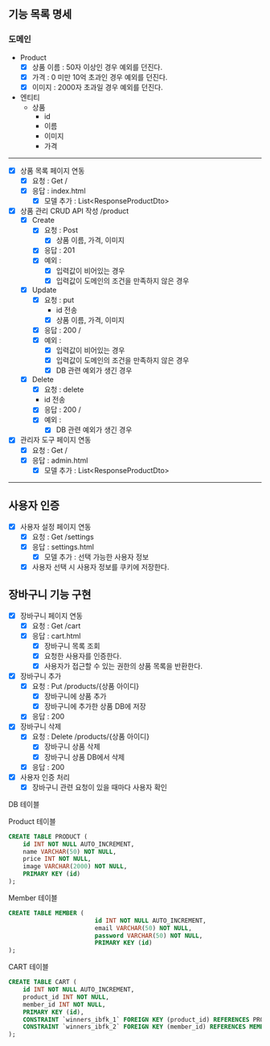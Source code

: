 ## 기능 목록 명세

### 도메인

- Product
    - [x] 상품 이름 : 50자 이상인 경우 예외를 던진다.
    - [x] 가격 : 0 미만 10억 초과인 경우 예외를 던진다.
    - [x] 이미지 : 2000자 초과일 경우 예외를 던진다.

- 엔티티
    - 상품
        - id
        - 이름
        - 이미지
        - 가격

--- 


- [x] 상품 목록 페이지 연동
    - [x] 요청 : Get /
    - [x] 응답 : index.html
        - [x] 모델 추가 : List\<ResponseProductDto>
- [x] 상품 관리 CRUD API 작성
  /product
    - [x] Create
        - [x] 요청 : Post
            - [x] 상품 이름, 가격, 이미지
        - [x] 응답 : 201
        - [x] 예외 :
            - [x] 입력값이 비어있는 경우
            - [x] 입력값이 도메인의 조건을 만족하지 않은 경우
    - [x] Update
        - [x] 요청 : put
            - id 전송
            -  [x] 상품 이름, 가격, 이미지
        - [x] 응답 : 200 /
        - [x] 예외 :
            - [x] 입력값이 비어있는 경우
            - [x] 입력값이 도메인의 조건을 만족하지 않은 경우
            - [x] DB 관련 예외가 생긴 경우
    - [x] Delete
        - [x] 요청 : delete
        - id 전송
        - [x] 응답 : 200 /
        - [x] 예외 :
            - [x] DB 관련 예외가 생긴 경우
- [x] 관리자 도구 페이지 연동
    - [x] 요청 : Get /
    - [x] 응답 : admin.html
        - [x] 모델 추가 : List\<ResponseProductDto>

---

## 사용자 인증

- [x] 사용자 설정 페이지 연동
  - [x] 요청 : Get /settings
  - [x] 응답 : settings.html
    - [x] 모델 추가 : 선택 가능한 사용자 정보
    
  - [x] 사용자 선택 시 사용자 정보를 쿠키에 저장한다.

## 장바구니 기능 구현

- [x] 장바구니 페이지 연동
  - [x] 요청 : Get /cart
  - [x] 응답 : cart.html
    - [x] 장바구니 목록 조회
    - [x] 요청한 사용자를 인증한다.
    - [x] 사용자가 접근할 수 있는 권한의 상품 목록을 반환한다.
  
- [x] 장바구니 추가
  - [x] 요청 : Put /products/{상품 아이디}
    - [x] 장바구니에 상품 추가
    - [x] 장바구니에 추가한 상품 DB에 저장
  - [x] 응답 : 200

- [x] 장바구니 삭제
  - [x] 요청 : Delete /products/{상품 아이디}
    - [x] 장바구니 상품 삭제
    - [x] 장바구니 상품 DB에서 삭제
  - [x] 응답 : 200

- [x] 사용자 인증 처리
  - [x] 장바구니 관련 요청이 있을 때마다 사용자 확인

DB 테이블

Product 테이블
```sql
CREATE TABLE PRODUCT (
    id INT NOT NULL AUTO_INCREMENT,
    name VARCHAR(50) NOT NULL,
    price INT NOT NULL,
    image VARCHAR(2000) NOT NULL,
    PRIMARY KEY (id)
);
```

Member 테이블
```sql
CREATE TABLE MEMBER (
                        id INT NOT NULL AUTO_INCREMENT,
                        email VARCHAR(50) NOT NULL,
                        password VARCHAR(50) NOT NULL,
                        PRIMARY KEY (id)
);
```

CART 테이블
```sql
CREATE TABLE CART (
    id INT NOT NULL AUTO_INCREMENT,
    product_id INT NOT NULL,
    member_id INT NOT NULL,
    PRIMARY KEY (id),
    CONSTRAINT `winners_ibfk_1` FOREIGN KEY (product_id) REFERENCES PRODUCT (id) ON DELETE CASCADE,
    CONSTRAINT `winners_ibfk_2` FOREIGN KEY (member_id) REFERENCES MEMBER (id) ON DELETE CASCADE
);
```
